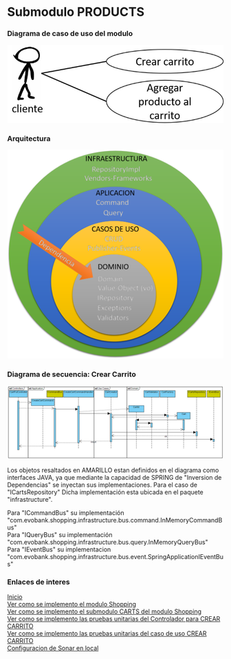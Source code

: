 # Submodulo PRODUCTS
### Diagrama de caso de uso del modulo
![Diagrama de casos de uso del submodulo carts](https://github.com/gotorresevo/proyecto-base-spring-boot/raw/master/assets/UseCasesSubmoduleCarts.png "Diagrama de casos del submodulo carts")

### Arquitectura
![Arquitectura del submodulo](https://github.com/gotorresevo/proyecto-base-spring-boot/raw/master/assets/ArquitecturaComponent.png "Arquitectura del submodulo")

### Diagrama de secuencia: Crear Carrito
![Diagrama de secuencia CREAR CARRITO](https://github.com/gotorresevo/proyecto-base-spring-boot/raw/master/assets/SequenceArchitectureCreateCart.png "Flujo completo desde el llamado al command hasta la publicacion del evento")

Los objetos resaltados en AMARILLO estan definidos en el diagrama como interfaces JAVA, ya que mediante la capacidad de SPRING de "Inversion de Dependencias" se inyectan sus implementaciones. Para el caso de "ICartsRepository" Dicha implementación esta ubicada en el paquete "infrastructure".  

Para "ICommandBus" su implementación "com.evobank.shopping.infrastructure.bus.command.InMemoryCommandBus"  
Para "IQueryBus" su implementación "com.evobank.shopping.infrastructure.bus.query.InMemoryQueryBus"  
Para "IEventBus" su implementacion "com.evobank.shopping.infrastructure.bus.event.SpringApplicationIEventBus"  

### Enlaces de interes

[Inicio](https://github.com/gotorresevo/proyecto-base-spring-boot)  
[Ver como se implemento el modulo Shopping](https://github.com/gotorresevo/proyecto-base-spring-boot/tree/master/src/main/java/com/evobank/shopping)  
[Ver como se implemento el submodulo CARTS del modulo Shopping](https://github.com/gotorresevo/proyecto-base-spring-boot/tree/master/src/main/java/com/evobank/shopping/submodules/carts)  
[Ver como se implemento las pruebas unitarias del Controlador para CREAR CARRITO](https://github.com/gotorresevo/proyecto-base-spring-boot/tree/master/src/test/java/com/evobank/shopping/controllers)  
[Ver como se implemento las pruebas unitarias del caso de uso CREAR CARRITO](https://github.com/gotorresevo/proyecto-base-spring-boot/tree/master/src/test/java/com/evobank/shopping/submodules)  
[Configuracion de Sonar en local](https://github.com/gotorresevo/proyecto-base-spring-boot/tree/master/sonarqube)  